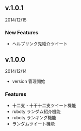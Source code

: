 ## v.1.0.1
2014/12/15

### New Features
* ヘルプリンク先紹介ツイート

## v.1.0.0
2014/12/14

* version 管理開始

### Features
* 十二支・十干十二支ツイート機能
* ruboty ランダム紹介機能
* ruboty ランキング機能
* ランダムツイート機能
